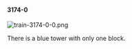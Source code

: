 #### 3174-0
![train-3174-0-0.png](https://github.com/lil-lab/nlvr/raw/master/nlvr/train/images/8/train-3174-0-0.png "train-3174-0-0.png")

There is a blue tower with only one block.